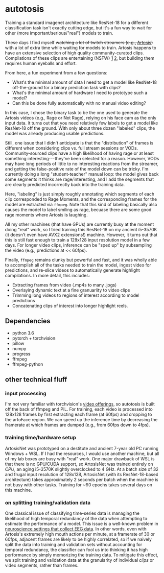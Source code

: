 # autotosis
Training a standard imagenet architecture like ResNet-18 for a different classification task isn't exactly cutting edge, but it's a fun way to wait for other (more important/serious/"real") models to train.

These days I find myself ~~watching a lot of twitch streamers (e.g., [Artosis](twitch.tv/artosis))~~ with a lot of extra time while waiting for models to train.
Artosis happens to have an extensive selection of high quality community-curated clips.
Compilations of these clips are entertaining (NSFW) [1](https://www.youtube.com/watch?v=ykvlpUbGy6w) [2](https://www.youtube.com/watch?v=bBevrkgI5uc), but building them requires human eyeballs and effort.

From here, a fun experiment from a few questions:
- What's the minimal amount of data I need to get a model like ResNet-18 off-the-ground for a binary prediction task with clips?
- What's the minimal amount of hardware I need to prototype such a model?
- Can this be done fully automatically with no manual video editing?

In this case, I chose the binary task to be the one used to generate the Artosis videos (e.g., Rage or Not Rage), relying on his face cam as the only input data.
It turns out that you need relatively few labels to get a model like ResNet-18 off the ground.
With only about three dozen "labeled" clips, the model was already producing usable predictions.

Still, one issue that I didn't anticipate is that the "distribution" of frames is different when considering clips vs. full stream sessions or VODs.
Community-sourced clips have a high likelihood of having rage or at least something interesting---they've been selected for a reason.
However, VODs may have long periods of little to no interesting reactions from the streamer, and getting the false-positive rate of the model down can be tricky.
I'm currently doing a long "student-teacher" manual loop: the model gives back some segments it thinks are rage/interesting, and I add the segments that are clearly predicted incorrectly back into the training data.

Here, "labeling" is just simply roughly annotating which segments of each clip corresponded to Rage Moments, and the corresponding frames for the model are extracted via `ffmpeg`.
Note that this kind of labeling basically also causes the model to label smiling as rage, becuase there are some good rage moments where Artosis is laughing.


All my other machines (that have GPUs) are currently busy at the moment doing "real" work, so I tried training this ResNet-18 on my ancient i5-3570K (it doesn't even have AVX2 extensions!) machine.
However, it turns out that this is still fast enough to train a 128x128 input resolution model in a few days.
For longer video clips, inference can be "sped up" by subsampling the video (e.g., predictions at << 60fps).


Finally, `ffmpeg` remains clunky but powerful and fast, and it was wholly able to accomplish all of the tasks needed to train the model, ingest video for predictions, and re-slice videos to automatically generate highlight compilations.
In more detail, this includes:
- Extracting frames from video (.mp4s to many .jpgs)
- Overlaying dynamic text at a fine granuarlity to video clips
- Trimming long videos to regions of interest according to model predictions
- Concatenating clips of interest into longer highlight reels.

## Dependencies
- python 3.6
- pytorch + torchvision
- pillow
- numpy
- progress
- ffmpeg
- ffmpeg-python

## other technical fluff
### input processing
I'm not very familiar with torchvision's [video offerings](https://pytorch.org/docs/stable/torchvision/io.html), so autotosis is built off the back of ffmpeg and PIL.
For training, each video is processed into 128x128 frames by first extracting each frame (at 60fps) and cropping to the artoFace region.
We can speed up the inference time by decreasing the framerate at which frames are dumped (e.g., from 60fps down to 4fps).

### training time/hardware setup
ArtosisNet was prototyped on a destitute and ancient 7-year old PC running Windows + WSL.
If I had the resources, I would use another machine, but all of my lab boxes are busy with "real" work.
One major drawback of WSL is that there is no GPU/CUDA support, so ArtosisNet was trained entirely on *CPU*, an aging i5-3570K slightly overclocked to 4 GHz.
At a batch size of 32 and frugal input resolution of 128x128, ArtosisNet (with its ResNet-18-based architecture) takes approximately 2 seconds per batch when the machine is not busy with other tasks.
Training for ~90 epochs takes several days on this machine. 

### on splitting training/validation data
One classical issue of classifying time-series data is managing the likelihood of high temporal redundancy of the data when attempting to estimate the performance of a model.
This issue is a well-known problem in [neuroscience settings that collect EEG data](https://arxiv.org/abs/1812.07697).
In other words, even with Artosis's extremely high mouth actions per minute, at a framerate of 30 or 60fps, adjacent frames are likely to be highly correlated, so if we naively split the data into training and validation sets without accounting for temporal redundancy, the classifier can fool us into thinking it has high performance by simply memorizing the training data.
To mitigate this effect, we split training and validation data at the granularity of individual _clips_ or video segments, rather than frames.
